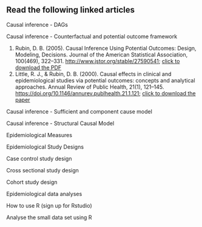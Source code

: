 ## Read the following linked articles

Causal inference - DAGs

Causal inference - Counterfactual and potential outcome framework

1. Rubin, D. B. (2005). Causal Inference Using Potential Outcomes: Design, Modeling, Decisions. Journal of the American Statistical Association, 100(469), 322–331. http://www.jstor.org/stable/27590541; [click to download the PDF](donald_paper_1.pdf) 
2. Little, R. J., & Rubin, D. B. (2000). Causal effects in clinical and epidemiological studies via potential outcomes: concepts and analytical approaches. Annual Review of Public Health, 21(1), 121–145. https://doi.org/10.1146/annurev.publhealth.21.1.121; [click to download the paper](annurev.publhealth.21.1.121.pdf)


Causal inference - Sufficient and component cause model

Causal inference - Structural Causal Model

Epidemiological Measures

Epidemiological Study Designs

Case control study design

Cross sectional study design

Cohort study design

Epidemiological data analyses

How to use R (sign up for Rstudio)

Analyse the small data set using R
